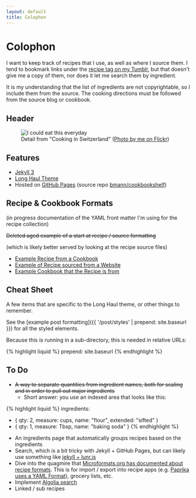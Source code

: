 ```yaml
---
layout: default
title: Colophon
---
```


<h1 class="pageTitle">Colophon</h1>

<p class="intro">I want to keep track of recipes that I use, as well as where I source them. I tend to bookmark links under the <a href="http://tumblr.bmannconsulting.com/tagged/recipe">recipe tag on my Tumblr</a>, but that doesn't give me a copy of them, nor does it let me search them by ingredient.</p>

It is my understanding that the list of ingredients are not copyrightable, so I include them from the source. The cooking directions must be followed from the source blog or cookbook.



## Header

<figure>
    <img src="{{ '/assets/img/eat_this_everyday.jpg' | prepend: site.baseurl }}" alt="I could eat this everyday">
    <figcaption>Detail from "Cooking in Switzerland" (<a href="https://www.flickr.com/photos/boris/4317109573">Photo by me on Flickr</a>)</figcaption>
</figure>

## Features

* [Jekyll 3](http://jekyllrb.com)
* [Long Haul Theme](https://github.com/brianmaierjr/long-haul)
* Hosted on [GitHub Pages](https://pages.github.com/) (source repo [bmann/cookbookshelf](https://github.com/bmann/cookbookshelf))

## Recipe & Cookbook Formats

(in progress documentation of the YAML front matter I'm using for the recipe collection)

<s>Deleted aged example of a start at recipe / source formatting</s>

(which is likely better served by looking at the recipe source files)

* [Example Recipe from a Cookbook](https://raw.githubusercontent.com/bmann/cookbookshelf/gh-pages/_recipes/2016-01-24-pork-chops-chickpeas.md)
* [Example of Recipe sourced from a Website](https://raw.githubusercontent.com/bmann/cookbookshelf/gh-pages/_recipes/2012-12-18-biscuits.md)
* [Example Cookbook that the Recipe is from](https://raw.githubusercontent.com/bmann/cookbookshelf/gh-pages/_cookbooks/2016-01-24-indian-cooking.md)

## Cheat Sheet

A few items that are specific to the Long Haul theme, or other things to remember.

See the [example post formatting]({{ '/post/styles' | prepend: site.baseurl }}) for all the styled elements.

Because this is running in a sub-directory, this is needed in relative URLs:

{% highlight liquid %}
prepend: site.baseurl
{% endhighlight %}

## To Do

* <s>A way to separate quantities from ingredient names, both for scaling and in order to pull out major ingredients</s>
    * Short answer: you use an indexed area that looks like this:
 
{% highlight liquid %}
 ingredients:
  - { qty: 2, measure: cups,  name: "flour", extended: "sifted" }
  - { qty: 1, measure: Tbsp, name: "baking soda" }
{% endhighlight %}

 
* An ingredients page that automatically groups recipes based on the ingredients
* Search, which is a bit tricky with Jekyll + GitHub Pages, but can likely use something like [jekyll + lunr.js](https://github.com/slashdotdash/jekyll-lunr-js-search)
* Dive into the quagmire that [Microformats.org has documented about recipe formats](http://microformats.org/wiki/recipe-formats). This is for import / export into recipe apps (e.g. [Paprika uses a YAML Format](http://paprikaapp.com/help/mac/#yamlformat)), grocery lists, etc.
* Implement [Algolia search](https://blog.algolia.com/instant-search-blog-documentation-jekyll-plugin/)
* Linked / sub recipes